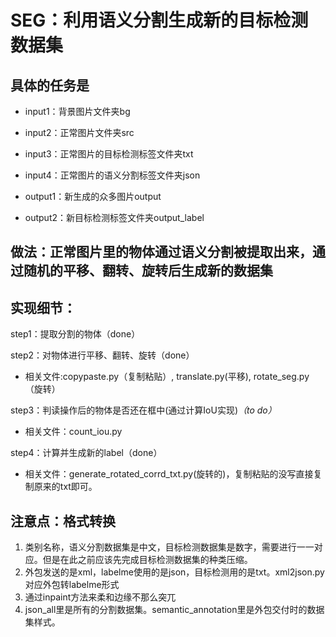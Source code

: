 # SEG：利用语义分割生成新的目标检测数据集
## 具体的任务是

- input1：背景图片文件夹bg

- input2：正常图片文件夹src

- input3：正常图片的目标检测标签文件夹txt

- input4：正常图片的语义分割标签文件夹json

- output1：新生成的众多图片output

- output2：新目标检测标签文件夹output_label

## 做法：正常图片里的物体通过语义分割被提取出来，通过随机的平移、翻转、旋转后生成新的数据集

## 实现细节：

step1：提取分割的物体（done）

step2：对物体进行平移、翻转、旋转（done）
- 相关文件:copypaste.py（复制粘贴）, translate.py(平移), rotate_seg.py（旋转）

step3：判读操作后的物体是否还在框中(通过计算IoU实现)*（to do）*
- 相关文件：count_iou.py

step4：计算并生成新的label（done）
- 相关文件：generate_rotated_corrd_txt.py(旋转的)，复制粘贴的没写直接复制原来的txt即可。

## 注意点：格式转换
1. 类别名称，语义分割数据集是中文，目标检测数据集是数字，需要进行一一对应。但是在此之前应该先完成目标检测数据集的种类压缩。
2. 外包发送的是xml，labelme使用的是json，目标检测用的是txt。xml2json.py对应外包转labelme形式
3. 通过inpaint方法来柔和边缘不那么突兀
4. json_all里是所有的分割数据集。semantic_annotation里是外包交付时的数据集样式。